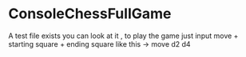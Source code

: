# ConsoleChessFullGame
A test file exists you can look at it , 
to play the game just input move + starting square + ending square 
like this -> move d2 d4
